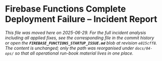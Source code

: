# Firebase Functions Complete Deployment Failure – Incident Report

_This file was moved here on 2025-06-29.  For the full incident analysis including all applied fixes, see the corresponding file in the commit history or open the **`FIREBASE_FUNCTIONS_STARTUP_ISSUE.md`** blob at revision `e815cff8`.  The content is unchanged; only the path was reorganised under `docs/04-ops/` so that all operational run-book material lives in one place._ 